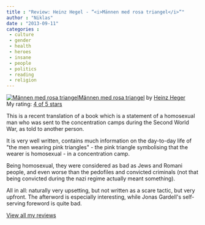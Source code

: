```yaml
---
title : "Review: Heinz Hegel - ”<i>Männen med rosa triangel</i>”"
author : "Niklas"
date : "2013-09-11"
categories : 
 - culture
 - gender
 - health
 - heroes
 - insane
 - people
 - politics
 - reading
 - religion
---
```


[![Männen med rosa triangel](http://d202m5krfqbpi5.cloudfront.net/books/1376650597m/18332179.jpg)](http://www.goodreads.com/book/show/18332179)[Männen med rosa triangel](http://www.goodreads.com/book/show/18332179) by [Heinz Heger](http://www.goodreads.com/author/show/222636)  
My rating: [4 of 5 stars](http://www.goodreads.com/review/show/714033829)  
  
This is a recent translation of a book which is a statement of a homosexual man who was sent to the concentration camps during the Second World War, as told to another person.

It is very well written, contains much information on the day-to-day life of "the men wearing pink triangles" - the pink triangle symbolising that the wearer is homosexual - in a concentration camp.

Being homosexual, they were considered as bad as Jews and Romani people, and even worse than the pedofiles and convicted criminals (not that being convicted during the nazi regime actually meant something).

All in all: naturally very upsetting, but not written as a scare tactic, but very upfront. The afterword is especially interesting, while Jonas Gardell's self-serving foreword is quite bad.  
  
[View all my reviews](http://www.goodreads.com/review/show/714033829)
